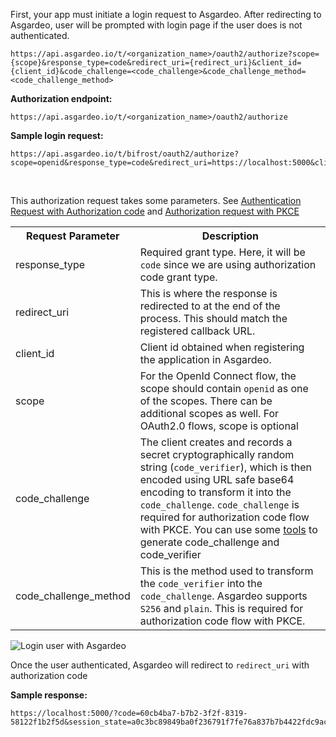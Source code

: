 
First, your app must initiate a login request to Asgardeo. After redirecting to Asgardeo, user will be prompted with login page if the user does is not authenticated.
```   no-line-numbers
https://api.asgardeo.io/t/<organization_name>/oauth2/authorize?scope={scope}&response_type=code&redirect_uri={redirect_uri}&client_id={client_id}&code_challenge=<code_challenge>&code_challenge_method=<code_challenge_method>
```

**Authorization endpoint:**

``` no-line-numbers
https://api.asgardeo.io/t/<organization_name>/oauth2/authorize
```

**Sample login request:**

```   no-line-numbers
https://api.asgardeo.io/t/bifrost/oauth2/authorize?scope=openid&response_type=code&redirect_uri=https://localhost:5000&client_id=fv_LScHaB83PN4VPX1cHufphtHQa&code_challenge_method=S256&code_challenge=IMbNq8j9HZBlbLuZ4nHcYOv1ZkRF5TVNAfVIGyeUsi0
```

<br>

This authorization request takes some parameters. See [Authentication Request with  Authorization code](https://openid.net/specs/openid-connect-core-1_0.html#AuthRequest) and [Authorization request with PKCE](https://datatracker.ietf.org/doc/html/rfc7636#page-9)
<br>

<table>
  <tr>
    <th>Request Parameter</th>
    <th>Description</th> 
  </tr>
  <tr>
    <td>response_type<Badge text="Required" type="mandatory"/></td>
    <td>Required grant type. Here, it will be <code>code</code> since we are using authorization code grant type.</td>
  </tr>
  <tr>
    <td>redirect_uri<Badge text="Required" type="mandatory"/></td>
    <td>This is where the response is redirected to at the end of the process. This should match the registered callback URL.</td>
  </tr>
  <tr>
    <td>client_id<Badge text="Required" type="mandatory"/></td>
    <td>Client id obtained when registering the application in Asgardeo.</td>
  </tr>
  <tr>
    <td>scope<Badge text="Required" type="mandatory"/></td>
    <td>For the OpenId Connect flow, the scope should contain <code>openid</code> as one of the scopes. There can be additional scopes as well. For OAuth2.0 flows, scope is optional</td>
  </tr>
  <tr>
    <td>code_challenge<Badge text="Required" type="mandatory"/></td>
    <td>The client creates and records a secret cryptographically random string (<code>code_verifier</code>), which is then encoded using URL safe base64 encoding to transform it into the <code>code_challenge</code>. <code>code_challenge</code> is required for authorization code flow with PKCE.  
    You can use some <a href="https://tonyxu-io.github.io/pkce-generator/">tools</a> to generate code_challenge and code_verifier</td>
  </tr>
  <tr>
    <td>code_challenge_method<Badge text="Required" type="mandatory"/></td>
    <td>This is the method used to transform the <code>code_verifier</code> into the <code>code_challenge</code>. Asgardeo supports <code>S256</code> and <code>plain</code>. This is required for authorization code flow with PKCE.</td>
  </tr>
</table>

  <img :src="$withBase('/assets/img/guides/applications/login-page.png')" alt="Login user with Asgardeo">

Once the user authenticated, Asgardeo will redirect to `redirect_uri` with authorization code


**Sample response:**

``` no-line-numbers
https://localhost:5000/?code=60cb4ba7-b7b2-3f2f-8319-58122f1b2f5d&session_state=a0c3bc89849ba0f236791f7fe76a837b7b4422fdc9aca16db394d19a28724a29.wQc7eSHSRrGNfECJRMhSAw
```

<br>

